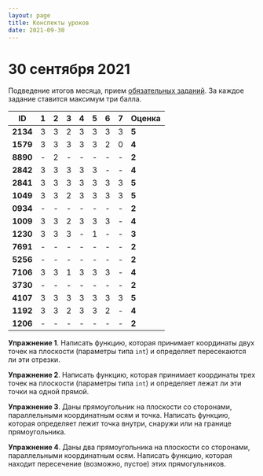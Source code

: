 ```yaml
---
layout: page
title: Конспекты уроков
date: 2021-09-30
---
```


# 30 сентября 2021

Подведение итогов месяца, прием [обязательных заданий](../../monthly-assignment/2021-09.md). За каждое задание ставится максимум три балла.

|    ID    | 1 | 2 | 3 | 4 | 5 | 6 | 7 | Оценка |
|   ---    |---|---|---|---|---|---|---|---|
| **2134** | 3 | 3 | 2 | 3 | 3 | 3 | 3 | **5** |
| **1579** | 3 | 3 | 3 | 3 | 3 | 2 | 0 | **4** |
| **8890** | - | 2 | - | - | - | - | - | **2** |
| **2842** | 3 | 3 | 3 | 3 | 3 | - | - | **4** |
| **2841** | 3 | 3 | 3 | 3 | 3 | 3 | 3 | **5** |
| **1049** | 3 | 3 | 2 | 3 | 3 | 3 | 3 | **5** |
| **0934** | - | - | - | - | - | - | - | **2** |
| **1009** | 3 | 3 | 2 | 3 | 3 | 3 | - | **4** |
| **1230** | 3 | 3 | 3 | - | 1 | - | - | **3** |
| **7691** | - | - | - | - | - | - | - | **2** |
| **5256** | - | - | - | - | - | - | - | **2** |
| **7106** | 3 | 3 | 1 | 3 | 3 | 3 | - | **4** |
| **3730** | - | - | - | - | - | - | - | **2** |
| **4107** | 3 | 3 | 3 | 3 | 3 | 3 | 3 | **5** |
| **1192** | 3 | 3 | 2 | 3 | 3 | 2 | - | **4** |
| **1206** | - | - | - | - | - | - | - | **2** |

**Упражнение 1**. Написать функцию, которая принимает координаты двух точек на плоскости (параметры типа `int`) и определяет пересекаются ли эти отрезки.

**Упражнение 2**. Написать функцию, которая принимает координаты трех точек на плоскости (параметры типа `int`) и определяет лежат ли эти точки на одной прямой.

**Упражнение 3**. Даны прямоугольник на плоскости со сторонами, параллельными координатным осям и точка. Написать функцию, которая определяет лежит точка внутри, снаружи или на границе прямоугольника.

**Упражнение 4**. Даны два прямоугольника на плоскости со сторонами, параллельными координатным осям. Написать функцию, которая находит пересечение (возможно, пустое) этих прямогульников.
